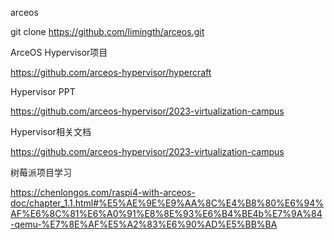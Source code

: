 



arceos

git clone https://github.com/limingth/arceos.git

ArceOS Hypervisor项目

https://github.com/arceos-hypervisor/hypercraft

Hypervisor PPT

https://github.com/arceos-hypervisor/2023-virtualization-campus



Hypervisor相关文档

https://github.com/arceos-hypervisor/2023-virtualization-campus





树莓派项目学习



https://chenlongos.com/raspi4-with-arceos-doc/chapter_1.1.html#%E5%AE%9E%E9%AA%8C%E4%B8%80%E6%94%AF%E6%8C%81%E6%A0%91%E8%8E%93%E6%B4%BE4b%E7%9A%84-qemu-%E7%8E%AF%E5%A2%83%E6%90%AD%E5%BB%BA